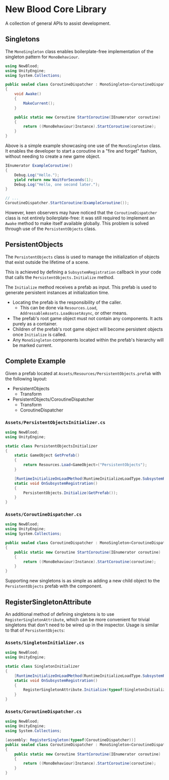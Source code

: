 # New Blood Core Library
A collection of general APIs to assist development.
## Singletons
The `MonoSingleton` class enables boilerplate-free implementation of the singleton pattern for `MonoBehaviour`.
```cs
using NewBlood;
using UnityEngine;
using System.Collections;

public sealed class CoroutineDispatcher : MonoSingleton<CoroutineDispatcher>
{
    void Awake()
    {
        MakeCurrent();
    }

    public static new Coroutine StartCoroutine(IEnumerator coroutine)
    {
        return ((MonoBehaviour)Instance).StartCoroutine(coroutine);
    }
}
```
Above is a simple example showcasing one use of the `MonoSingleton` class. It enables the developer to start a coroutine in a "fire and forget" fashion, without needing to create a new game object.
```cs
IEnumerator ExampleCoroutine()
{
    Debug.Log("Hello.");
    yield return new WaitForSeconds(1);
    Debug.Log("Hello, one second later.");
}

// ...
CoroutineDispatcher.StartCoroutine(ExampleCoroutine());
```
However, keen observers may have noticed that the `CoroutineDispatcher` class is not entirely boilerplate-free: it was still required to implement an `Awake` method to make itself available globally. This problem is solved through use of the `PersistentObjects` class.

## PersistentObjects
The `PersistentObjects` class is used to manage the initialization of objects that exist outside the lifetime of a scene.

This is achieved by defining a `SubsystemRegistration` callback in your code that calls the `PersistentObjects.Initialize` method.

The `Initialize` method receives a prefab as input. This prefab is used to generate persistent instances at initialization time.
* Locating the prefab is the responsibility of the caller.
  * This can be done via `Resources.Load`, `AddressableAssets.LoadAssetAsync`, or other means.
* The prefab's root game object must not contain any components. It acts purely as a container.
* Children of the prefab's root game object will become persistent objects once `Initialize` is called.
* Any `MonoSingleton` components located within the prefab's hierarchy will be marked current.

## Complete Example
Given a prefab located at `Assets/Resources/PersistentObjects.prefab` with the following layout:

* PersistentObjects
  * Transform
* PersistentObjects/CoroutineDispatcher
  * Transform
  * CoroutineDispatcher

### `Assets/PersistentObjectsInitializer.cs`
```cs
using NewBlood;
using UnityEngine;

static class PersistentObjectsInitializer
{
    static GameObject GetPrefab()
    {
        return Resources.Load<GameObject>("PersistentObjects");
    }

    [RuntimeInitializeOnLoadMethod(RuntimeInitializeLoadType.SubsystemRegistration)]
    static void OnSubsystemRegistration()
    {
        PersistentObjects.Initialize(GetPrefab());
    }
}
```
### `Assets/CoroutineDispatcher.cs`
```cs
using NewBlood;
using UnityEngine;
using System.Collections;

public sealed class CoroutineDispatcher : MonoSingleton<CoroutineDispatcher>
{
    public static new Coroutine StartCoroutine(IEnumerator coroutine)
    {
        return ((MonoBehaviour)Instance).StartCoroutine(coroutine);
    }
}
```
Supporting new singletons is as simple as adding a new child object to the `PersistentObjects` prefab with the component.

## RegisterSingletonAttribute
An additional method of defining singletons is to use `RegisterSingletonAttribute`, which can be more convenient for trivial singletons that don't need to be wired up in the inspector. Usage is similar to that of `PersistentObjects`:

### `Assets/SingletonInitializer.cs`
```cs
using NewBlood;
using UnityEngine;

static class SingletonInitializer
{
    [RuntimeInitializeOnLoadMethod(RuntimeInitializeLoadType.SubsystemRegistration)]
    static void OnSubsystemRegistration()
    {
        RegisterSingletonAttribute.Initialize(typeof(SingletonInitializer).Assembly);
    }
}
```

### `Assets/CoroutineDispatcher.cs`
```cs
using NewBlood;
using UnityEngine;
using System.Collections;

[assembly: RegisterSingleton(typeof(CoroutineDispatcher))]
public sealed class CoroutineDispatcher : MonoSingleton<CoroutineDispatcher>
{
    public static new Coroutine StartCoroutine(IEnumerator coroutine)
    {
        return ((MonoBehaviour)Instance).StartCoroutine(coroutine);
    }
}
```
